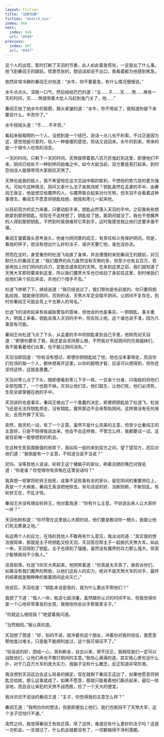 ```yaml
---
layout: fiction
title: "当断则断"
fiction: "deatch_bus"
index: 948
next:
  index: 949
  url: "0949"
previous:
  index: 947
  url: "0947"
---
```

这个人的出现，暂时打断了天羽的节奏，此人如此着急慌张，一定是出了什么事。他飞到秦阎王的跟前，慌里慌张的，想说话却说不出口，我看着都为他感到焦急。

依然非常冷静的秦阎王对他道：“水牛，你不要着急，有什么情况慢慢说。”

水牛点点头，深吸一口气，然后结结巴巴的道：“主……子……天……煞……再有一天的时间，天……煞就带着大批人马赶到鬼门关了，他……”

秦阎王拍了拍水牛的肩膀，眉头紧皱的道：“水牛，你不用说了，我知道你接下来要说什么，辛苦你了。”

水牛摇摇头道：“不……不辛苦。”

看起来挺精明的一个人，没想到是一个结巴，说话一点儿也不利索，不过正是因为这，感觉他挺可爱的，给人一种傻傻的感觉。但话又说回来，水牛的到来，带来的是一个很令人吃惊的消息。

一天的时间，只剩下一天的时间，天煞就带着那八百万厉鬼赶到这里，即便他们不来，阴间已经处于一种别样的劫难之中。如今大敌当前，双方要是真打起来，到时恐怕没人能够带领大家抵抗天煞了。

天煞也是我的敌人，我不希望他在这次交战中取的胜利，不想他的势力变的更为强大。可如今这种情况，阴间又拿什么法子来抵挡呢？钥匙虽然在孟婆的手中，由秦阎王做主，他是想交给魔界的人，与魔界联合起来对付天煞，但天羽不会看着这种事情生，秦阎王不愿意将钥匙给她，她就和枣儿一起来抢。

以目前双方的实力来看，只要动起手来，钥匙必然落入天羽的手中。之前我有些想她拿到那把钥匙，但现在不这样想了，钥匙给了她，那阴间就没了。我也不想魔界的人得到那把钥匙，不然到时我很难将它弄到手，这时我感觉我比他们还要矛盾不堪。

秦阎王皱着眉头思考良久，他身为阴间里的阎王，有责任和义务保护阴间。但是，看他的样子，他没有想出什么好的法子，或许天要亡他，谁也没办法。

然而在这时，身受重伤的杜逍飞站直了身体，并且慢慢的来到秦阎王的跟前，对沉默已久的秦阎王道：“我们魔界的兵力虽然没有天煞的多，但至少也有五百万，若是再加上你们阴间的兵力，定能击退来犯的天煞。在来到这里之前，我们就知道了天煞大军即将要来到这里，所以我们魔界大军也已经动了身前往这里，到时候我们给他们来个前后夹击，杀他们个措手不及。”

杜逍飞停顿了下，继续说道：“我已经说过了，我们帮你是有前提的，你只要将钥匙给我，就能保住阴间，否则的话，天煞大军定会踏平阴间，让阴间不复存在，到时你秦阎王可就会背上千古罪人的骂名。”

杜逍飞的话听起来有些威胁警告的意味，但他说的也是事实。一把钥匙，事关重大，明面上来看，钥匙会落入天羽的手中，但实际上呢，这个谁也说不准，因为凡事皆有可能。

秦阎王向杜逍飞点了下头，从孟婆的手中将钥匙拿到自己手里，他转而对天羽道：“即便你要杀了我，我还是会坚持那么做，不然我对不起阴间的兄弟姐妹们，我不能看着他们出事，也不能让阴间消失。”

天羽当即回道：“你有没有想过，即便你把钥匙给了他，他也没本事带走，而且你们在场的每一个人，都休想离开这里。以你的聪明才智，应该可以想得到，但你还坚持这样，这就是愚蠢。”

天羽对枣儿点了下头，随即便看到枣儿下手一挥，一百来个分身，闪电般的将他们全部包围了，一个也跑不掉。天羽让他们生，他们就生，让他们死，他们必须死，生死全部掌握在她的手中。

天羽说的也是事实，秦阎王做出了一个愚蠢的决定，即便把钥匙给了杜逍飞，杜逍飞还是无法将钥匙带走，没有钥匙，魔界那边不会来帮助阴间。这样做没有任何用处，反而开罪了天羽。

突然，我灵机一动，有了一个主意，虽然不是什么完美的主意，但至少比秦阎王的主意好。只是不晓得我说出来，他会不会这样做，不管怎么样，我都要试一试，这是目前唯一能够想到的机会。

在这种生死氛围极强的局势下，我如风一般的来到双方之间，望了望双方，而后对他们道：“我倒是有一个主意，不知道当说不当说？”

尼玛，没等其他人说话，轮转王这个猪脑子的家伙，咧着丑陋的嘴巴对我吼道：“你是谁？你觉得你有资格在这里说话吗？”

我真想一把掌将轮转王拍死，成事不足败事有余的家伙，留在阴间的重要岗位上，真是一个大祸害，秦阎王真该把他除去。有句话说的好，当断则断，不断则乱，有轮转王在，不乱才怪。

秦阎王并没有理会轮转王，他对着我道：“你有什么主意，不妨说出来人让大家听一听？”

天羽也附和道：“你尽管在这里放心大胆的说，他们要是敢动你一根头，我就让他们死无葬身之地。”

有这两个人的应允，在场的其他人不敢再有什么意见，我淡淡的道：“其实我的想法很简单，那就是主子将钥匙交给天羽，天羽答应帮主子一起抵抗天煞大军。如此一来，天羽得到了钥匙，主子也得到了强援，虽然没有魔界的兵力那么强大，但至少能够抵挡不少敌人。”

话音刚落，杜逍飞仰天大笑起来，他阴笑着道：“你真是太天真了，我告诉你们，如果没有我们魔界的帮助，以他们这些人的实力，绝对不是天煞大军的对手，最终的结果就是眼睁睁的看着阴间走向灭亡。”

他说后，天羽也道：“钥匙本该是我的，我为什么要出手帮他们？”

我想了下道：“救人一命，胜造七级浮屠，虽然跟你认识的时间不长，但我觉得你是一个心地非常善良的女孩，我相信你会出手帮我家主子。”

“你就这么相信我？”她望着我问道。

“当然相信。”我认真的道。

天羽想了想道：“好，别的不说，就冲着你这个朋友，冲着你对我的信任，我愿意帮他度过难关。只是能不能顺利度过，这个我可保证不了。”

“俗话说的好，团结一心，其利断金，自古以来，邪不压正，我相信我们一定可以战胜他们，让他们再也不敢打阴间的主意。”我信心满满的道，其实我心里也没什么扑，对于几百万大军的庞大实力，我脑子没有什么概念，反正知道非常厉害。

我没想到天羽这边会这么轻易的搞定，现在就剩下秦阎王这边了，如果他愿意将钥匙交给她，那么这事就成了，如果不愿意，那就只能看着他们厮杀起来，最后一败涂地，而且会让来犯的天煞不战而胜，捡了一个天大的便宜。

我对迟迟不说话的秦阎王道：“主子，你觉得我的主意怎么样？”

秦阎王道：“我明白你的想法，但是即便加上他们，我们也抵挡不了天煞大军，这个法子恐怕行不通。”

突然之间，我觉得秦阎王有些迂腐，除了这样，难道还有什么更好的法子吗？这是一次机会，一旦错过了，什么机会就都没有了，一切都输得干净利落脆。
